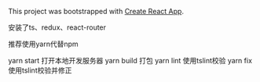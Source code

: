 This project was bootstrapped with [Create React App](https://github.com/facebook/create-react-app).

安装了ts、redux、react-router

推荐使用yarn代替npm

yarn start 打开本地开发服务器
yarn build 打包
yarn lint 使用tslint校验
yarn fix 使用tslint校验并修正

